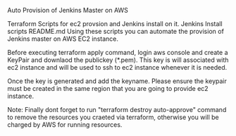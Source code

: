 Auto Provision of Jenkins Master on AWS

Terraform Scripts for ec2 provsion and Jenkins install on it.
Jenkins Install scripts
README.md
Using these scripts you can automate the provision of Jenkins master on AWS EC2 instance.

Before executing terraform apply command, login aws console and create a KeyPair and downlaod the publickey (*.pem). This key is will associated with ec2 instance and will be used to ssh to ec2 instance whenever it is needed.

Once the key is generated and add the keyname. Please ensure the keypair must be created in the same region that you are going to provide ec2 instance.

Note: Finally dont forget to run "terraform destroy auto-approve" command to remove the resources you craeted via terraform, otherwise you will be charged by AWS for running resources.
